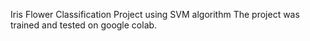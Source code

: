 Iris Flower Classification Project using SVM algorithm 
The project was trained and tested on google colab.
